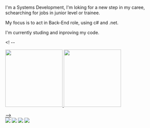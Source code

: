 I'm a Systems Development, I'm loking for a new step in my caree, schearching for jobs in junior level or trainee.

My focus is to act in Back-End role, using c# and .net.

I'm currently studing and inproving my code.

<! -- <div>
  <a href="https://github.com/jvoliveira1">
  <img height="180em" src="https://github-readme-stats.vercel.app/api?username=jvoliveira1&show_icons=true&theme=tokyonight&include_all_commits=true&count_private=true"/>
  <img height="180em" src="https://github-readme-stats.vercel.app/api/top-langs/?username=jvoliveira1&layout=compact&langs_count=7&theme=tokyonight"/>
</div> -->

<div> 
  <a href="https://instagram.com/jvoliveira0" target="_blank"><img src="https://img.shields.io/badge/-Instagram-%23E4405F?style=for-the-badge&logo=instagram&logoColor=white" target="_blank"></a>
 	<a href="https://www.twitch.tv/bote_fe" target="_blank"><img src="https://img.shields.io/badge/Twitch-9146FF?style=for-the-badge&logo=twitch&logoColor=white" target="_blank"></a>
  <a href = "mailto:jvoliveira1@gmail.com"><img src="https://img.shields.io/badge/-Gmail-%23333?style=for-the-badge&logo=gmail&logoColor=white" target="_blank"></a>
  <a href="https://www.linkedin.com/in/joão-victor-ramos-oliveira-1657451b7/" target="_blank"><img src="https://img.shields.io/badge/-LinkedIn-%230077B5?style=for-the-badge&logo=linkedin&logoColor=white" target="_blank"></a>  
</div>
